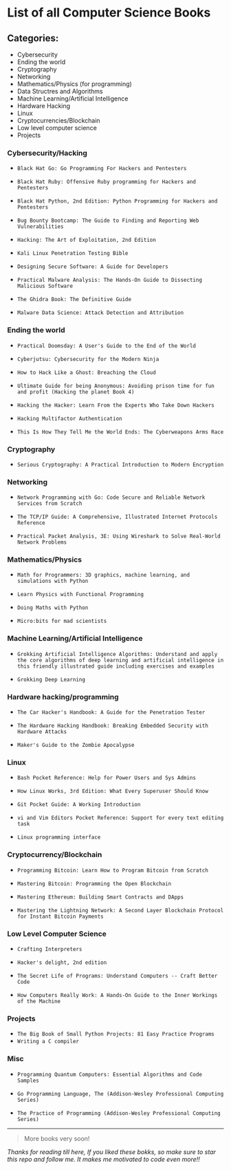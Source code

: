 # List of all Computer Science Books 

## Categories:

- Cybersecurity
- Ending the world
- Cryptography
- Networking
- Mathematics/Physics (for programming)
- Data Structres and Algorithms
- Machine Learning/Artificial Intelligence
- Hardware Hacking
- Linux
- Cryptocurrencies/Blockchain
- Low level computer science
- Projects


### Cybersecurity/Hacking

- `Black Hat Go: Go Programming For Hackers and Pentesters`

- `Black Hat Ruby: Offensive Ruby programming for Hackers and Pentesters`

- `Black Hat Python, 2nd Edition: Python Programming for Hackers and Pentesters`

- `Bug Bounty Bootcamp: The Guide to Finding and Reporting Web Vulnerabilities`

- `Hacking: The Art of Exploitation, 2nd Edition`

- `Kali Linux Penetration Testing Bible`

- `Designing Secure Software: A Guide for Developers`

- `Practical Malware Analysis: The Hands-On Guide to Dissecting Malicious Software`

- `The Ghidra Book: The Definitive Guide`

- `Malware Data Science: Attack Detection and Attribution`

### Ending the world

- `Practical Doomsday: A User's Guide to the End of the World`

- `Cyberjutsu: Cybersecurity for the Modern Ninja`

- `How to Hack Like a Ghost: Breaching the Cloud`

- `Ultimate Guide for being Anonymous: Avoiding prison time for fun and profit (Hacking the planet Book 4)`

- `Hacking the Hacker: Learn From the Experts Who Take Down Hackers`

- `Hacking Multifactor Authentication`

- `This Is How They Tell Me the World Ends: The Cyberweapons Arms Race`


### Cryptography

- `Serious Cryptography: A Practical Introduction to Modern Encryption`

### Networking

- `Network Programming with Go: Code Secure and Reliable Network Services from Scratch`

- `The TCP/IP Guide: A Comprehensive, Illustrated Internet Protocols Reference`

- `Practical Packet Analysis, 3E: Using Wireshark to Solve Real-World Network Problems`

### Mathematics/Physics

- `Math for Programmers: 3D graphics, machine learning, and simulations with Python`

- `Learn Physics with Functional Programming`

- `Doing Maths with Python`

- `Micro:bits for mad scientists`

### Machine Learning/Artificial Intelligence

- `Grokking Artificial Intelligence Algorithms: Understand and apply the core algorithms of deep learning and artificial intelligence in this friendly illustrated guide including exercises and examples`

- `Grokking Deep Learning`

### Hardware hacking/programming

- `The Car Hacker's Handbook: A Guide for the Penetration Tester `

- `The Hardware Hacking Handbook: Breaking Embedded Security with Hardware Attacks`

- `Maker's Guide to the Zombie Apocalypse`

### Linux

- `Bash Pocket Reference: Help for Power Users and Sys Admins`

- `How Linux Works, 3rd Edition: What Every Superuser Should Know`

- `Git Pocket Guide: A Working Introduction`

- `vi and Vim Editors Pocket Reference: Support for every text editing task`

- `Linux programming interface`

### Cryptocurrency/Blockchain

- `Programming Bitcoin: Learn How to Program Bitcoin from Scratch`

- `Mastering Bitcoin: Programming the Open Blockchain`

- `Mastering Ethereum: Building Smart Contracts and DApps`

- `Mastering the Lightning Network: A Second Layer Blockchain Protocol for Instant Bitcoin Payments`

### Low Level Computer Science

- `Crafting Interpreters`

- `Hacker's delight, 2nd edition`

- `The Secret Life of Programs: Understand Computers -- Craft Better Code`

- `How Computers Really Work: A Hands-On Guide to the Inner Workings of the Machine`


### Projects

- `The Big Book of Small Python Projects: 81 Easy Practice Programs`
- `Writing a C compiler`

### Misc

- `Programming Quantum Computers: Essential Algorithms and Code Samples`

- `Go Programming Language, The (Addison-Wesley Professional Computing Series)`

- `The Practice of Programming (Addison-Wesley Professional Computing Series)`

___

> More books very soon!

*Thanks for reading till here, If you liked these bokks, so make sure to star this repo and follow me. It makes me motivated to code even more!!*
